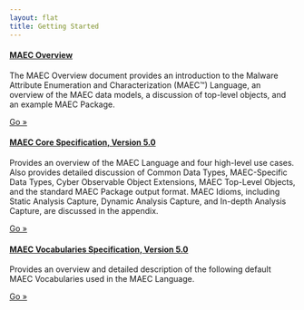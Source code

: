 ```yaml
---
layout: flat
title: Getting Started
---
```


<div class="row">
    <div class="well">
      <h4><a href="http://maecproject.github.io/documentation/overview/MAEC_Overview.pdf" target="_blank">MAEC Overview</a></h4>
      <p>The MAEC Overview document provides an introduction to the Malware Attribute Enumeration and Characterization (MAEC™) Language, an overview of the MAEC data models, a discussion of top-level objects, and an example MAEC Package.  </p>
      <a class="btn btn-primary" href="documentation/overview/">Go »</a>
    </div>
    <div class="well">
      <h4><a href="/releases/5.0/MAEC_Core_Specification.pdf">MAEC Core Specification, Version 5.0</a></h4>
      <p>Provides an overview of the MAEC Language and four high-level use cases. Also provides detailed discussion of Common Data Types, MAEC-Specific Data Types, Cyber Observable Object Extensions, MAEC Top-Level Objects, and the standard MAEC Package output format. MAEC Idioms, including Static Analysis Capture, Dynamic Analysis Capture, and In-depth Analysis Capture, are discussed in the appendix.</p>
      <a class="btn btn-primary" href="/releases/5.0/MAEC_Core_Specification.pdf">Go »</a>
    </div>
  <div class="well">
      <h4><a href="/releases/5.0/MAEC_Vocabularies_Specification.pdf">MAEC Vocabularies Specification, Version 5.0</a></h4>
      <p>Provides an overview and detailed description of the following default MAEC Vocabularies used in the MAEC Language.</p>
      <a class="btn btn-primary" href="/releases/5.0/MAEC_Vocabularies_Specification.pdf">Go »</a>
    </div>
</div>
